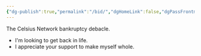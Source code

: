 ```yaml
---
{"dg-publish":true,"permalink":"/bid/","dgHomeLink":false,"dgPassFrontmatter":false}
---
```



The Celsius Network bankruptcy debacle. 
 - I'm looking to get back in life.
 - I appreciate your support to make myself whole.

